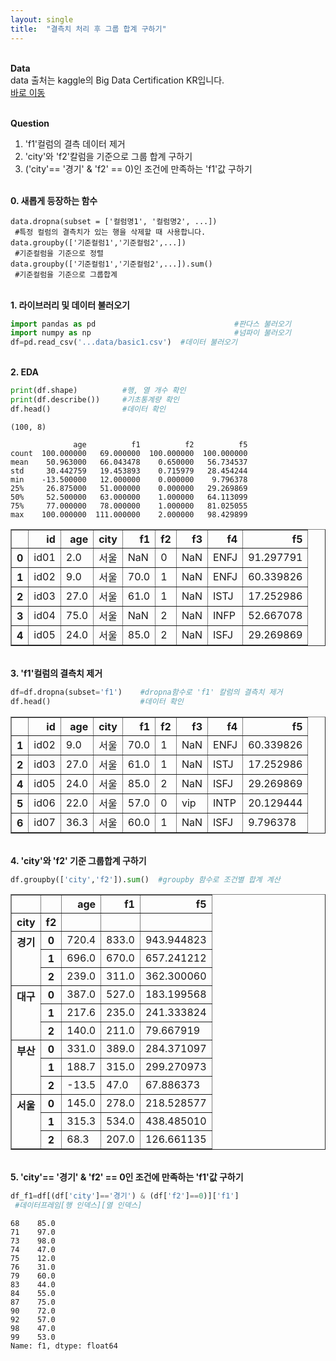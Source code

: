 ```yaml
---
layout: single
title:  "결측치 처리 후 그룹 합계 구하기"
---
```


<br/>**Data**<br/>
data 출처는 kaggle의 Big Data Certification KR입니다.<br/>
[바로 이동](https://www.kaggle.com/code/agileteam/py-t1-6-expected-questions/notebook)

<br/>**Question**<br/>

1. 'f1'컬럼의 결측 데이터 제거
2. 'city'와 'f2'칼럼을 기준으로 그룹 합계 구하기
3. ('city'== '경기' & 'f2' == 0)인 조건에 만족하는 'f1'값 구하기

<br/>**0. 새롭게 등장하는 함수**<br/>

    data.dropna(subset = ['컬럼명1', '컬럼명2', ...])
     #특정 컬럼의 결측치가 있는 행을 삭제할 때 사용합니다.
    data.groupby(['기준컬럼1','기준컬럼2',...])
     #기준컬럼을 기준으로 정렬
    data.groupby(['기준컬럼1','기준컬럼2',...]).sum()
     #기준컬럼을 기준으로 그룹합계 

<br/>**1. 라이브러리 및 데이터 불러오기**<br/>

```python
import pandas as pd                               #판다스 불러오기
import numpy as np                                #넘파이 불러오기
df=pd.read_csv('...data/basic1.csv')  #데이터 불러오기
```

<br/>**2. EDA**<br/>

```python
print(df.shape)          #행, 열 개수 확인
print(df.describe())     #기초통계량 확인
df.head()                #데이터 확인
```

    (100, 8)
    
                  age          f1          f2          f5
    count  100.000000   69.000000  100.000000  100.000000
    mean    50.963000   66.043478    0.650000   56.734537
    std     30.442759   19.453893    0.715979   28.454244
    min    -13.500000   12.000000    0.000000    9.796378
    25%     26.875000   51.000000    0.000000   29.269869
    50%     52.500000   63.000000    1.000000   64.113099
    75%     77.000000   78.000000    1.000000   81.025055
    max    100.000000  111.000000    2.000000   98.429899
    




</style>
<table border="1" class="dataframe">
  <thead>
    <tr style="text-align: right;">
      <th></th>
      <th>id</th>
      <th>age</th>
      <th>city</th>
      <th>f1</th>
      <th>f2</th>
      <th>f3</th>
      <th>f4</th>
      <th>f5</th>
    </tr>
  </thead>
  <tbody>
    <tr>
      <th>0</th>
      <td>id01</td>
      <td>2.0</td>
      <td>서울</td>
      <td>NaN</td>
      <td>0</td>
      <td>NaN</td>
      <td>ENFJ</td>
      <td>91.297791</td>
    </tr>
    <tr>
      <th>1</th>
      <td>id02</td>
      <td>9.0</td>
      <td>서울</td>
      <td>70.0</td>
      <td>1</td>
      <td>NaN</td>
      <td>ENFJ</td>
      <td>60.339826</td>
    </tr>
    <tr>
      <th>2</th>
      <td>id03</td>
      <td>27.0</td>
      <td>서울</td>
      <td>61.0</td>
      <td>1</td>
      <td>NaN</td>
      <td>ISTJ</td>
      <td>17.252986</td>
    </tr>
    <tr>
      <th>3</th>
      <td>id04</td>
      <td>75.0</td>
      <td>서울</td>
      <td>NaN</td>
      <td>2</td>
      <td>NaN</td>
      <td>INFP</td>
      <td>52.667078</td>
    </tr>
    <tr>
      <th>4</th>
      <td>id05</td>
      <td>24.0</td>
      <td>서울</td>
      <td>85.0</td>
      <td>2</td>
      <td>NaN</td>
      <td>ISFJ</td>
      <td>29.269869</td>
    </tr>
  </tbody>
</table>
</div>

<br/>**3. 'f1'컬럼의 결측치 제거**<br/>

```python
df=df.dropna(subset='f1')    #dropna함수로 'f1' 칼럼의 결측치 제거
df.head()                    #데이터 확인
```





</style>
<table border="1" class="dataframe">
  <thead>
    <tr style="text-align: right;">
      <th></th>
      <th>id</th>
      <th>age</th>
      <th>city</th>
      <th>f1</th>
      <th>f2</th>
      <th>f3</th>
      <th>f4</th>
      <th>f5</th>
    </tr>
  </thead>
  <tbody>
    <tr>
      <th>1</th>
      <td>id02</td>
      <td>9.0</td>
      <td>서울</td>
      <td>70.0</td>
      <td>1</td>
      <td>NaN</td>
      <td>ENFJ</td>
      <td>60.339826</td>
    </tr>
    <tr>
      <th>2</th>
      <td>id03</td>
      <td>27.0</td>
      <td>서울</td>
      <td>61.0</td>
      <td>1</td>
      <td>NaN</td>
      <td>ISTJ</td>
      <td>17.252986</td>
    </tr>
    <tr>
      <th>4</th>
      <td>id05</td>
      <td>24.0</td>
      <td>서울</td>
      <td>85.0</td>
      <td>2</td>
      <td>NaN</td>
      <td>ISFJ</td>
      <td>29.269869</td>
    </tr>
    <tr>
      <th>5</th>
      <td>id06</td>
      <td>22.0</td>
      <td>서울</td>
      <td>57.0</td>
      <td>0</td>
      <td>vip</td>
      <td>INTP</td>
      <td>20.129444</td>
    </tr>
    <tr>
      <th>6</th>
      <td>id07</td>
      <td>36.3</td>
      <td>서울</td>
      <td>60.0</td>
      <td>1</td>
      <td>NaN</td>
      <td>ISFJ</td>
      <td>9.796378</td>
    </tr>
  </tbody>
</table>
</div>



<br/>**4. 'city'와 'f2' 기준 그룹합계 구하기**<br/>

```python
df.groupby(['city','f2']).sum()  #groupby 함수로 조건별 합계 계산
```





</style>
<table border="1" class="dataframe">
  <thead>
    <tr style="text-align: right;">
      <th></th>
      <th></th>
      <th>age</th>
      <th>f1</th>
      <th>f5</th>
    </tr>
    <tr>
      <th>city</th>
      <th>f2</th>
      <th></th>
      <th></th>
      <th></th>
    </tr>
  </thead>
  <tbody>
    <tr>
      <th rowspan="3" valign="top">경기</th>
      <th>0</th>
      <td>720.4</td>
      <td>833.0</td>
      <td>943.944823</td>
    </tr>
    <tr>
      <th>1</th>
      <td>696.0</td>
      <td>670.0</td>
      <td>657.241212</td>
    </tr>
    <tr>
      <th>2</th>
      <td>239.0</td>
      <td>311.0</td>
      <td>362.300060</td>
    </tr>
    <tr>
      <th rowspan="3" valign="top">대구</th>
      <th>0</th>
      <td>387.0</td>
      <td>527.0</td>
      <td>183.199568</td>
    </tr>
    <tr>
      <th>1</th>
      <td>217.6</td>
      <td>235.0</td>
      <td>241.333824</td>
    </tr>
    <tr>
      <th>2</th>
      <td>140.0</td>
      <td>211.0</td>
      <td>79.667919</td>
    </tr>
    <tr>
      <th rowspan="3" valign="top">부산</th>
      <th>0</th>
      <td>331.0</td>
      <td>389.0</td>
      <td>284.371097</td>
    </tr>
    <tr>
      <th>1</th>
      <td>188.7</td>
      <td>315.0</td>
      <td>299.270973</td>
    </tr>
    <tr>
      <th>2</th>
      <td>-13.5</td>
      <td>47.0</td>
      <td>67.886373</td>
    </tr>
    <tr>
      <th rowspan="3" valign="top">서울</th>
      <th>0</th>
      <td>145.0</td>
      <td>278.0</td>
      <td>218.528577</td>
    </tr>
    <tr>
      <th>1</th>
      <td>315.3</td>
      <td>534.0</td>
      <td>438.485010</td>
    </tr>
    <tr>
      <th>2</th>
      <td>68.3</td>
      <td>207.0</td>
      <td>126.661135</td>
    </tr>
  </tbody>
</table>
</div>


<br/>**5. 'city'== '경기' & 'f2' == 0인 조건에 만족하는 'f1'값 구하기**<br/>

```python
df_f1=df[(df['city']=='경기') & (df['f2']==0)]['f1']
 #데이터프레임[행 인덱스][열 인덱스]
```





    68    85.0
    71    97.0
    73    98.0
    74    47.0
    75    12.0
    76    31.0
    79    60.0
    83    44.0
    84    55.0
    87    75.0
    90    72.0
    92    57.0
    98    47.0
    99    53.0
    Name: f1, dtype: float64



